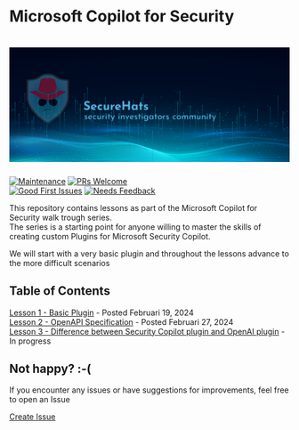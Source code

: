 # Microsoft Copilot for Security

![logo](./images/sh-banner.png)
=========
[![Maintenance](https://img.shields.io/maintenance/yes/2024.svg?style=flat-square)]()
[![PRs Welcome](https://img.shields.io/badge/PRs-welcome-brightgreen.svg?style=flat-square)](http://makeapullrequest.com)</br>
[![Good First Issues](https://img.shields.io/github/issues/SecureHats/security-copilot/good%20first%20issue?color=important&label=good%20first%20issue&style=flat)](https://github.com/SecureHats/security-copilot/issues?q=is%3Aissue+is%3Aopen+label%3A%22good+first+issue%22)
[![Needs Feedback](https://img.shields.io/github/issues/SecureHats/security-copilot/needs%20feedback?color=blue&label=needs%20feedback%20&style=flat)](https://github.com/SecureHats/security-copilot/issues?q=is%3Aopen+is%3Aissue+label%3A%22needs+feedback%22)

This repository contains lessons as part of the Microsoft Copilot for Security walk trough series.  
The series is a starting point for anyone willing to master the skills of creating custom Plugins for Microsoft Security Copilot.  

We will start with a very basic plugin and throughout the lessons advance to the more difficult scenarios

## Table of Contents

[Lesson 1 - Basic Plugin](https://github.com/SecureHats/security-copilot/blob/main/Lesson%201/README.md) - Posted Februari 19, 2024  
[Lesson 2 - OpenAPI Specification](https://github.com/SecureHats/security-copilot/blob/main/Lesson%202/README.md) - Posted Februari 27, 2024  
[Lesson 3 - Difference between Security Copilot plugin and OpenAI plugin](https://github.com/SecureHats/security-copilot/blob/main/Lesson%203/README.md) - In progress  

## Not happy? :-(

If you encounter any issues or have suggestions for improvements, feel free to open an Issue

[Create Issue](../../issues/new/choose)

<!-- This SecureHats repository is used to organize project information and artifacts. 

> Note field

- [ ] unchecked
- [x] checked

```Pwsh
Code example
```

## Heading 2

### Heading 3

#### Heading 4

_italic_

**bold**

inline `code-example`

 -->
